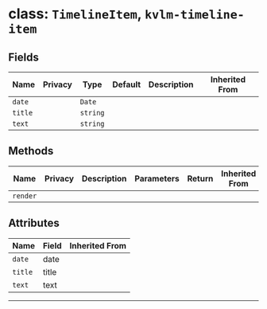 # class: `TimelineItem`, `kvlm-timeline-item`

## Fields

| Name    | Privacy | Type     | Default | Description | Inherited From |
| ------- | ------- | -------- | ------- | ----------- | -------------- |
| `date`  |         | `Date`   |         |             |                |
| `title` |         | `string` |         |             |                |
| `text`  |         | `string` |         |             |                |

## Methods

| Name     | Privacy | Description | Parameters | Return | Inherited From |
| -------- | ------- | ----------- | ---------- | ------ | -------------- |
| `render` |         |             |            |        |                |

## Attributes

| Name    | Field | Inherited From |
| ------- | ----- | -------------- |
| `date`  | date  |                |
| `title` | title |                |
| `text`  | text  |                |

<hr/>
